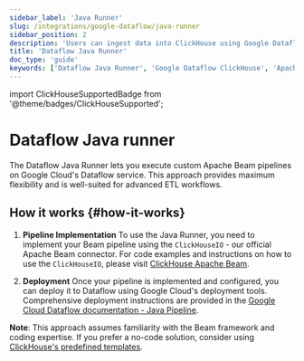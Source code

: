 ```yaml
---
sidebar_label: 'Java Runner'
slug: /integrations/google-dataflow/java-runner
sidebar_position: 2
description: 'Users can ingest data into ClickHouse using Google Dataflow Java Runner'
title: 'Dataflow Java Runner'
doc_type: 'guide'
keywords: ['Dataflow Java Runner', 'Google Dataflow ClickHouse', 'Apache Beam Java ClickHouse', 'ClickHouseIO connector']
---
```


import ClickHouseSupportedBadge from '@theme/badges/ClickHouseSupported';

# Dataflow Java runner

<ClickHouseSupportedBadge/>

The Dataflow Java Runner lets you execute custom Apache Beam pipelines on Google Cloud's Dataflow service. This approach provides maximum flexibility and is well-suited for advanced ETL workflows.

## How it works {#how-it-works}

1. **Pipeline Implementation**
   To use the Java Runner, you need to implement your Beam pipeline using the `ClickHouseIO` - our official Apache Beam connector. For code examples and instructions on how to use the `ClickHouseIO`, please visit [ClickHouse Apache Beam](/integrations/apache-beam).

2. **Deployment**
   Once your pipeline is implemented and configured, you can deploy it to Dataflow using Google Cloud's deployment tools. Comprehensive deployment instructions are provided in the [Google Cloud Dataflow documentation - Java Pipeline](https://cloud.google.com/dataflow/docs/quickstarts/create-pipeline-java).

**Note**: This approach assumes familiarity with the Beam framework and coding expertise. If you prefer a no-code solution, consider using [ClickHouse's predefined templates](./templates).
